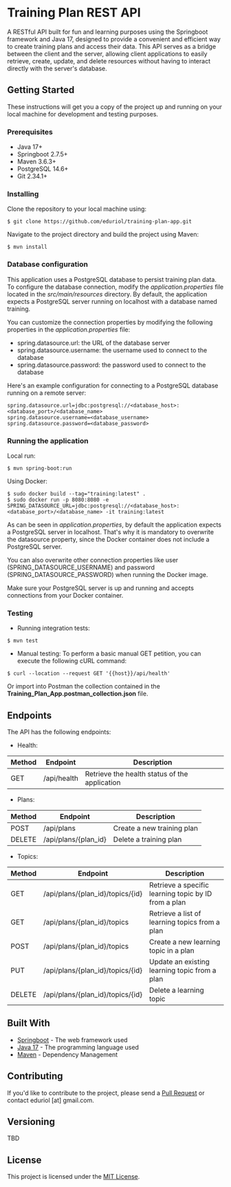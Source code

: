 # Training Plan REST API
A RESTful API built for fun and learning purposes using the Springboot framework and Java 17, designed to provide a convenient and efficient way to create training plans and access their data. This API serves as a bridge between the client and the server, allowing client applications to easily retrieve, create, update, and delete resources without having to interact directly with the server's database.

## Getting Started
These instructions will get you a copy of the project up and running on your local machine for development and testing purposes.

### Prerequisites
- Java 17+
- Springboot 2.7.5+
- Maven 3.6.3+
- PostgreSQL 14.6+
- Git 2.34.1+

### Installing
Clone the repository to your local machine using:
```
$ git clone https://github.com/eduriol/training-plan-app.git
```
Navigate to the project directory and build the project using Maven:
```
$ mvn install
```

### Database configuration
This application uses a PostgreSQL database to persist training plan data. To configure the database connection, modify the _application.properties_ file located in the _src/main/resources_ directory. By default, the application expects a PostgreSQL server running on localhost with a database named training.

You can customize the connection properties by modifying the following properties in the _application.properties_ file:

- spring.datasource.url: the URL of the database server
- spring.datasource.username: the username used to connect to the database
- spring.datasource.password: the password used to connect to the database

Here's an example configuration for connecting to a PostgreSQL database running on a remote server:
```
spring.datasource.url=jdbc:postgresql://<database_host>:<database_port>/<database_name>
spring.datasource.username=<database_username>
spring.datasource.password=<database_password>
```

### Running the application
Local run:
```
$ mvn spring-boot:run
```
Using Docker:
```
$ sudo docker build --tag="training:latest" .
$ sudo docker run -p 8080:8080 -e SPRING_DATASOURCE_URL=jdbc:postgresql://<database_host>:<database_port>/<database_name> -it training:latest
```
As can be seen in _application.properties_, by default the application expects a PostgreSQL server in localhost. That's why it is mandatory to overwrite the datasource property, since the Docker container does not include a PostgreSQL server.

You can also overwrite other connection properties like user (SPRING_DATASOURCE_USERNAME) and password (SPRING_DATASOURCE_PASSWORD) when running the Docker image.

Make sure your PostgreSQL server is up and running and accepts connections from your Docker container.
### Testing
- Running integration tests:
```
$ mvn test
```
- Manual testing:
To perform a basic manual GET petition, you can execute the following cURL command:
```
$ curl --location --request GET '{{host}}/api/health'
```
Or import into Postman the collection contained in the __Training_Plan_App.postman_collection.json__ file.

## Endpoints
The API has the following endpoints:
- Health:

| Method | Endpoint    | Description                                   |
| ------ |-------------|-----------------------------------------------|
| GET | /api/health | Retrieve the health status of the application |

- Plans:

| Method | Endpoint   | Description                |
| ------ |------------|----------------------------|
| POST | /api/plans | Create a new training plan |
| DELETE | /api/plans/{plan_id}   | Delete a training plan     |

- Topics:

| Method | Endpoint                           | Description                                          |
| ------ |------------------------------------|------------------------------------------------------|
| GET | /api/plans/{plan_id}/topics/{id}   | Retrieve a specific learning topic by ID from a plan |
| GET | /api/plans/{plan_id}/topics        | Retrieve a list of learning topics from a plan       |
| POST | /api/plans/{plan_id}/topics        | Create a new learning topic in a plan                |
| PUT | /api/plans/{plan_id}/topics/{id}   | Update an existing learning topic from a plan        |
| DELETE | /api/plans/{plan_id}/topics/{id}   | Delete a learning topic                              |

## Built With
- [Springboot](https://spring.io/projects/spring-boot) - The web framework used
- [Java 17](https://openjdk.java.net/projects/jdk17/) - The programming language used
- [Maven](https://maven.apache.org/) - Dependency Management

## Contributing
If you'd like to contribute to the project, please send a [Pull Request](https://docs.github.com/en/pull-requests/collaborating-with-pull-requests) or contact eduriol [at] gmail.com.

## Versioning
TBD

## License
This project is licensed under the [MIT License](https://en.wikipedia.org/wiki/MIT_License).
